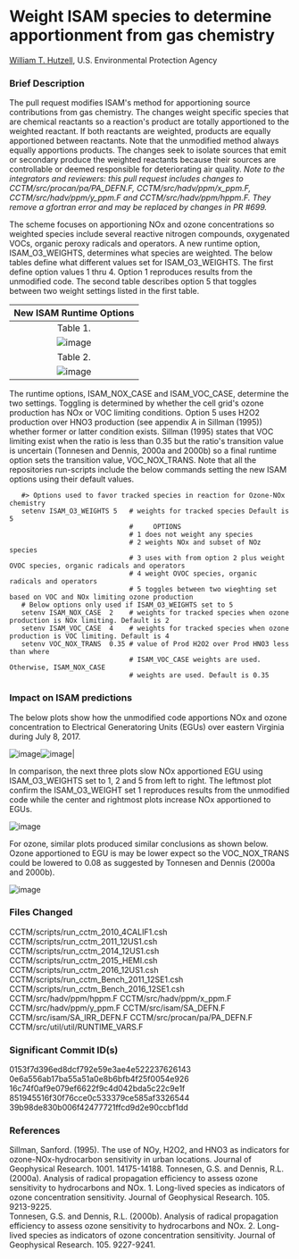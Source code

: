 # Weight ISAM species to determine apportionment from gas chemistry 

[William T. Hutzell](mailto:hutzell.bill@epa.gov), U.S. Environmental Protection Agency

### Brief Description
The pull request modifies ISAM's method for apportioning source contributions from gas chemistry. The changes weight specific species that are chemical reactants so a reaction's product are totally apportioned to the weighted reactant. If both reactants are weighted, products are equally apportioned between reactants. Note that the unmodified method always equally apportions products. The changes seek to isolate sources that emit or secondary produce the weighted reactants because their sources are controllable or deemed responsible for deteriorating air quality. _Note to the integrators and reviewers: this pull request includes changes to CCTM/src/procan/pa/PA_DEFN.F, CCTM/src/hadv/ppm/x_ppm.F, CCTM/src/hadv/ppm/y_ppm.F and CCTM/src/hadv/ppm/hppm.F. They remove a gfortran error and may be replaced by changes in PR #699._

The scheme focuses on apportioning NOx and ozone concentrations so weighted species include several reactive nitrogen compounds, oxygenated VOCs, organic peroxy radicals and operators. A new runtime option, ISAM_O3_WEIGHTS, determines what species are weighted. The below tables define what different values set for ISAM_O3_WEIGHTS. The first define option values 1 thru 4. Option 1 reproduces results from the unmodified code. The second table describes option 5 that toggles between two weight settings listed in the first table. 

| New ISAM Runtime Options|
|:-----:|
| Table 1. |
|![image](https://user-images.githubusercontent.com/16845494/138957728-fd524c6e-0687-418c-81e7-bb5aaaf511ec.png)|
| Table 2.|
|![image](https://user-images.githubusercontent.com/16845494/138961747-2bd1f652-6e49-4ad0-8914-d820868604e8.png)|

The runtime options, ISAM_NOX_CASE and ISAM_VOC_CASE, determine the two settings. Toggling is determined by whether the cell grid's ozone production has NOx or VOC limiting conditions. Option 5 uses H2O2 production over HNO3 production (see appendix A in Sillman (1995)) whether former or latter condition exists. Sillman (1995) states that VOC limiting exist when the ratio is less than 0.35 but the ratio's transition value is uncertain (Tonnesen and Dennis, 2000a and 2000b) so a final runtime option sets the transition value,  VOC_NOX_TRANS. Note that all the repositories run-scripts include the below commands setting the new ISAM options using their default values.

       #> Options used to favor tracked species in reaction for Ozone-NOx chemistry
       setenv ISAM_O3_WEIGHTS 5   # weights for tracked species Default is 5
                                  #     OPTIONS
                                  # 1 does not weight any species
                                  # 2 weights NOx and subset of NOz species
                                  # 3 uses with from option 2 plus weight OVOC species, organic radicals and operators
                                  # 4 weight OVOC species, organic radicals and operators
                                  # 5 toggles between two wieghting set based on VOC and NOx limiting ozone production
       # Below options only used if ISAM_O3_WEIGHTS set to 5
       setenv ISAM_NOX_CASE  2    # weights for tracked species when ozone production is NOx limiting. Default is 2
       setenv ISAM_VOC_CASE  4    # weights for tracked species when ozone production is VOC limiting. Default is 4
       setenv VOC_NOX_TRANS  0.35 # value of Prod H2O2 over Prod HNO3 less than where
                                  # ISAM_VOC_CASE weights are used. Otherwise, ISAM_NOX_CASE
                                  # weights are used. Default is 0.35

### Impact on ISAM predictions

The below plots show how the unmodified code apportions NOx and ozone concentration to Electrical Generatoring Units (EGUs) over eastern Virginia during July 8, 2017.

![image](https://user-images.githubusercontent.com/16845494/138982265-cdc2f9b3-33af-49b9-bb73-6d63cac24b3a.png)![image](https://user-images.githubusercontent.com/16845494/138982322-e71b8beb-c331-487e-b34b-cbc90d1344ed.png)|

In comparison, the next three plots slow NOx apportioned EGU using ISAM_O3_WEIGHTS set to 1, 2 and 5 from left to right.
The leftmost plot confirm the ISAM_O3_WEIGHT set 1 reproduces results from the unmodified code while the center and rightmost plots increase NOx apportioned to EGUs.
 
![image](https://user-images.githubusercontent.com/16845494/139360957-fb867ca8-3195-40c6-9f36-8ff4ac453e50.png)

For ozone, similar plots produced similar conclusions as shown below. Ozone apportioned to EGU is may be lower expect so the VOC_NOX_TRANS could be lowered to 0.08 as suggested by Tonnesen and Dennis (2000a and 2000b).

![image](https://user-images.githubusercontent.com/16845494/139361060-523b16c1-dc41-4759-9ede-ef0091f42511.png)


### Files Changed
CCTM/scripts/run_cctm_2010_4CALIF1.csh
CCTM/scripts/run_cctm_2011_12US1.csh
CCTM/scripts/run_cctm_2014_12US1.csh
CCTM/scripts/run_cctm_2015_HEMI.csh
CCTM/scripts/run_cctm_2016_12US1.csh
CCTM/scripts/run_cctm_Bench_2011_12SE1.csh
CCTM/scripts/run_cctm_Bench_2016_12SE1.csh
CCTM/src/hadv/ppm/hppm.F
CCTM/src/hadv/ppm/x_ppm.F
CCTM/src/hadv/ppm/y_ppm.F
CCTM/src/isam/SA_DEFN.F
CCTM/src/isam/SA_IRR_DEFN.F
CCTM/src/procan/pa/PA_DEFN.F
CCTM/src/util/util/RUNTIME_VARS.F

### Significant Commit ID(s) 

0153f7d396ed8dcf792e59e3ae4e522237626143
0e6a556ab17ba55a51a0e8b6bfb4f25f0054e926
16c74f0af9e079ef6622f9c4d042bda5c22c9e1f
851945516f30f76cce0c533379ce585af3326544
39b98de830b006f42477721ffcd9d2e90ccbf1dd

### References
Sillman, Sanford. (1995). The use of NOy, H2O2, and HNO3 as indicators for ozone-NOx-hydrocarbon sensitivity in urban locations. Journal of Geophysical Research. 1001. 14175-14188. 
Tonnesen, G.S. and Dennis, R.L. (2000a). Analysis of radical propagation efficiency to assess ozone sensitivity to hydrocarbons and NOx. 1. Long-lived species as indicators of ozone concentration sensitivity. Journal of Geophysical Research. 105. 9213-9225.     
Tonnesen, G.S. and Dennis, R.L. (2000b). Analysis of radical propagation efficiency to assess ozone sensitivity to hydrocarbons and NOx. 2. Long-lived species as indicators of ozone concentration sensitivity. Journal of Geophysical Research. 105. 9227-9241.


